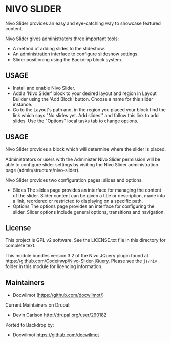 NIVO SLIDER
===========


Nivo Slider provides an easy and eye-catching way to showcase featured content.

Nivo Slider gives administrators three important tools:

 - A method of adding slides to the slideshow.
 - An administration interface to configure slideshow settings.
 - Slider positioning using the Backdrop block system.


USAGE
-----

 - Install and enable Nivo Slider.
 - Add a 'Nivo Slider' block to your desired layout and region in Layout 
   Builder using the 'Add Block' button. Choose a name for this slider instance.
 - Go to the Layout's path and, in the region you placed your block find the
   link which says "No slides yet. Add slides." and follow this link to add 
   slides. Use the "Options" local tasks tab to change options.

USAGE
-----

Nivo Slider provides a block which will determine where the slider is placed.

Administrators or users with the Administer Nivo Slider permission will be able
to configure slider settings by visiting the Nivo Slider administration page 
(admin/structure/nivo-slider).

Nivo Slider provides two configuration pages: slides and options.
 - Slides
    The slides page provides an interface for managing the content of the
    slider. Slider content can be given a title or description, made into a
    link, reordered or restricted to displaying on a specific path.
 - Options
    The options page provides an interface for configuring the slider. Slider
    options include general options, transitions and navigation.

License
-------

This project is GPL v2 software. See the LICENSE.txt file in this directory for
complete text.

This module bundles version 3.2 of the Nivo JQuery plugin found at 
https://github.com/Codeinwp/Nivo-Slider-jQuery. Please see the `js/niv` folder
in this module for licencing information.

Maintainers
-----------

- Docwilmot (https://github.com/docwilmot/)

Current Maintainers on Drupal:

 - Devin Carlson <http://drupal.org/user/290182>
 
Ported to Backdrop by:

 - Docwilmot <https://github.com/docwilmot>
